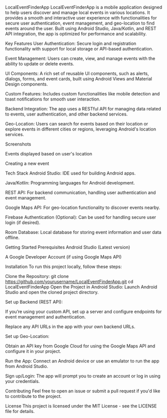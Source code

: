 LocalEventFinderApp
LocalEventFinderApp is a mobile application designed to help users discover and manage local events in various locations. It provides a smooth and interactive user experience with functionalities for secure user authentication, event management, and geo-location to find events around the user. Built using Android Studio, Java/Kotlin, and REST API integration, the app is optimized for performance and scalability.

Key Features
User Authentication: Secure login and registration functionality with support for local storage or API-based authentication.

Event Management: Users can create, view, and manage events with the ability to update or delete events.

UI Components: A rich set of reusable UI components, such as alerts, dialogs, forms, and event cards, built using Android Views and Material Design components.

Custom Features: Includes custom functionalities like mobile detection and toast notifications for smooth user interaction.

Backend Integration: The app uses a RESTful API for managing data related to events, user authentication, and other backend services.

Geo-Location: Users can search for events based on their location or explore events in different cities or regions, leveraging Android's location services.

Screenshots

Events displayed based on user's location


Creating a new event

Tech Stack
Android Studio: IDE used for building Android apps.

Java/Kotlin: Programming languages for Android development.

REST API: For backend communication, handling user authentication and event management.

Google Maps API: For geo-location functionality to discover events nearby.

Firebase Authentication (Optional): Can be used for handling secure user login (if desired).

Room Database: Local database for storing event information and user data offline.

Getting Started
Prerequisites
Android Studio (Latest version)

A Google Developer Account (if using Google Maps API)

Installation
To run this project locally, follow these steps:

Clone the Repository:
git clone https://github.com/yourusername/LocalEventFinderApp.git
cd LocalEventFinderApp
Open the Project in Android Studio: Launch Android Studio and open the cloned project directory.

Set up Backend (REST API):

If you’re using your custom API, set up a server and configure endpoints for event management and authentication.

Replace any API URLs in the app with your own backend URLs.

Set up Geo-Location:

Obtain an API key from Google Cloud for using the Google Maps API and configure it in your project.

Run the App: Connect an Android device or use an emulator to run the app from Android Studio.

Sign up/Login: The app will prompt you to create an account or log in using your credentials.

Contributing
Feel free to open an issue or submit a pull request if you'd like to contribute to the project.

License
This project is licensed under the MIT License - see the LICENSE file for details.

